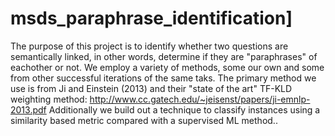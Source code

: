 # msds_paraphrase_identification]

The purpose of this project is to identify whether two questions are semantically linked, in other words, determine if they are "paraphrases" of eachother or not. We employ a variety of methods, some our own and some from other successful iterations of the same taks. The primary method we use is from Ji and Einstein (2013) and their "state of the art" TF-KLD weighting method: http://www.cc.gatech.edu/~jeisenst/papers/ji-emnlp-2013.pdf
Additionally we build out a technique to classify instances using a similarity based metric compared with a supervised ML method..
